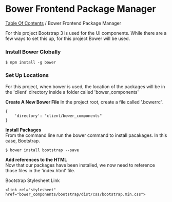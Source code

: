 # Bower Frontend Package Manager

[Table Of Contents](../../README.md) / Bower Frontend Package Manager  

For this project Bootstrap 3 is used for the UI components. While there are a few ways to set this up, for this project Bower will be used.

### Install Bower Globally  
```  
$ npm install -g bower   
```  

### Set Up Locations
For this project, when bower is used, the location of the packages will be in the 'client' directory inside a folder called 'bower_components'

**Create A New Bower File**
In the project root, create a file called '.bowerrc'.   
```  
{  
	'directory': "client/bower_components"  
}  
```  

**Install Packages**  
From the command line run the bower command to install pacakages. In this case, Bootstrap.
```  
$ bower install bootstrap --save  
```  

**Add references to the HTML**  
Now that our packages have been installed, we now need to reference those files in the 'index.html' file.  

Bootstrap Stylesheet Link  
```  
<link rel="stylesheet" href="bower_components/bootstrap/dist/css/bootstrap.min.css">
```
